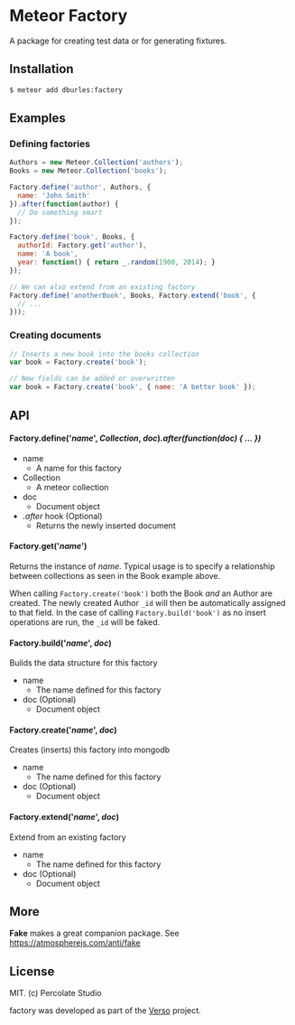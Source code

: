 # Meteor Factory

A package for creating test data or for generating fixtures.

## Installation

```sh
$ meteor add dburles:factory
```

## Examples

### Defining factories

```javascript
Authors = new Meteor.Collection('authors');
Books = new Meteor.Collection('books');

Factory.define('author', Authors, {
  name: 'John Smith'
}).after(function(author) {
  // Do something smart
});

Factory.define('book', Books, {
  authorId: Factory.get('author'),
  name: 'A book',
  year: function() { return _.random(1900, 2014); }
});

// We can also extend from an existing factory
Factory.define('anotherBook', Books, Factory.extend('book', {
  // ...
}));
```

### Creating documents

```javascript
// Inserts a new book into the books collection
var book = Factory.create('book');

// New fields can be added or overwritten
var book = Factory.create('book', { name: 'A better book' });
```

## API

#### Factory.define('*name*', *Collection*, *doc*)*.after(function(doc) { ... })*

- name
  - A name for this factory
- Collection
  - A meteor collection
- doc
  - Document object
- *.after* hook (Optional)
  - Returns the newly inserted document

#### Factory.get('*name*')

Returns the instance of *name*. Typical usage is to specify a relationship between collections as seen in the Book example above.

When calling `Factory.create('book')` both the Book *and* an Author are created. The newly created Author `_id` will then be automatically assigned to that field. In the case of calling `Factory.build('book')` as no insert operations are run, the `_id` will be faked.

#### Factory.build('*name*', *doc*)

Builds the data structure for this factory

- name
  - The name defined for this factory
- doc (Optional)
  - Document object

#### Factory.create('*name*', *doc*)

Creates (inserts) this factory into mongodb

- name
  - The name defined for this factory
- doc (Optional)
  - Document object

#### Factory.extend('*name*', *doc*)

Extend from an existing factory

- name
  - The name defined for this factory
- doc (Optional)
  - Document object

## More

**Fake** makes a great companion package. See https://atmospherejs.com/anti/fake

## License 

MIT. (c) Percolate Studio

factory was developed as part of the [Verso](http://versoapp.com) project.
